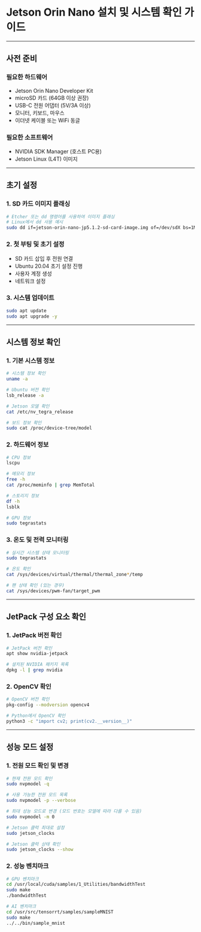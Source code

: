 # Jetson Orin Nano 설치 및 시스템 확인 가이드

---

## 사전 준비

### 필요한 하드웨어
- Jetson Orin Nano Developer Kit
- microSD 카드 (64GB 이상 권장)
- USB-C 전원 어댑터 (5V/3A 이상)
- 모니터, 키보드, 마우스
- 이더넷 케이블 또는 WiFi 동글

### 필요한 소프트웨어
- NVIDIA SDK Manager (호스트 PC용)
- Jetson Linux (L4T) 이미지

---

## 초기 설정

### 1. SD 카드 이미지 플래싱

```bash
# Etcher 또는 dd 명령어를 사용하여 이미지 플래싱
# Linux에서 dd 사용 예시
sudo dd if=jetson-orin-nano-jp5.1.2-sd-card-image.img of=/dev/sdX bs=1M status=progress
```

### 2. 첫 부팅 및 초기 설정
- SD 카드 삽입 후 전원 연결
- Ubuntu 20.04 초기 설정 진행
- 사용자 계정 생성
- 네트워크 설정

### 3. 시스템 업데이트

```bash
sudo apt update
sudo apt upgrade -y
```

---

## 시스템 정보 확인

### 1. 기본 시스템 정보

```bash
# 시스템 정보 확인
uname -a

# Ubuntu 버전 확인
lsb_release -a

# Jetson 모델 확인
cat /etc/nv_tegra_release

# 보드 정보 확인
sudo cat /proc/device-tree/model
```

### 2. 하드웨어 정보

```bash
# CPU 정보
lscpu

# 메모리 정보
free -h
cat /proc/meminfo | grep MemTotal

# 스토리지 정보
df -h
lsblk

# GPU 정보
sudo tegrastats
```

### 3. 온도 및 전력 모니터링

```bash
# 실시간 시스템 상태 모니터링
sudo tegrastats

# 온도 확인
cat /sys/devices/virtual/thermal/thermal_zone*/temp

# 팬 상태 확인 (있는 경우)
cat /sys/devices/pwm-fan/target_pwm
```

---

## JetPack 구성 요소 확인

### 1. JetPack 버전 확인

```bash
# JetPack 버전 확인
apt show nvidia-jetpack

# 설치된 NVIDIA 패키지 목록
dpkg -l | grep nvidia
```

### 2. OpenCV 확인

```bash
# OpenCV 버전 확인
pkg-config --modversion opencv4

# Python에서 OpenCV 확인
python3 -c "import cv2; print(cv2.__version__)"
```

---

## 성능 모드 설정

### 1. 전원 모드 확인 및 변경

```bash
# 현재 전원 모드 확인
sudo nvpmodel -q

# 사용 가능한 전원 모드 목록
sudo nvpmodel -p --verbose

# 최대 성능 모드로 변경 (모드 번호는 모델에 따라 다를 수 있음)
sudo nvpmodel -m 0

# Jetson 클럭 최대로 설정
sudo jetson_clocks

# Jetson 클럭 상태 확인
sudo jetson_clocks --show
```

### 2. 성능 벤치마크

```bash
# GPU 벤치마크
cd /usr/local/cuda/samples/1_Utilities/bandwidthTest
sudo make
./bandwidthTest

# AI 벤치마크
cd /usr/src/tensorrt/samples/sampleMNIST
sudo make
../../bin/sample_mnist
```
